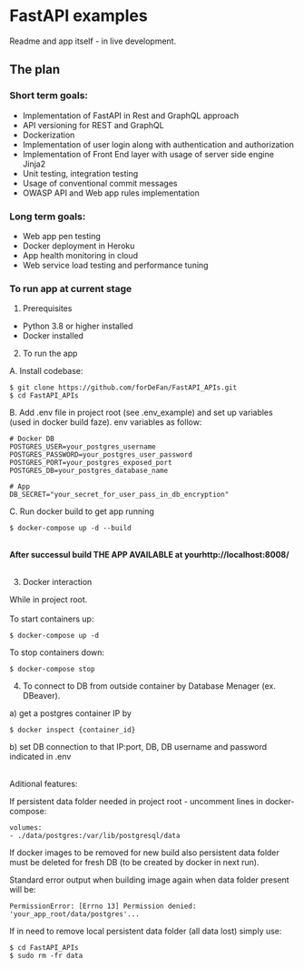 <h1>FastAPI examples</h1>

Readme and app itself - in live development.

## The plan

### Short term goals:

* Implementation of FastAPI in Rest and GraphQL approach
* API versioning for REST and GraphQL
* Dockerization
* Implementation of user login along with authentication and authorization
* Implementation of Front End layer with usage of server side engine Jinja2
* Unit testing, integration testing
* Usage of conventional commit messages
* OWASP API and Web app rules implementation

### Long term goals:

* Web app pen testing
* Docker deployment in Heroku
* App health monitoring in cloud
* Web service load testing and performance tuning

### To run app at current stage

1. Prerequisites

* Python 3.8 or higher installed
* Docker installed

2. To run the app

A. Install codebase:

```
$ git clone https://github.com/forDeFan/FastAPI_APIs.git
$ cd FastAPI_APIs
```

B. Add .env file in project root (see .env_example) and set up variables (used in docker build faze).
   env variables as follow:

```
# Docker DB
POSTGRES_USER=your_postgres_username
POSTGRES_PASSWORD=your_postgres_user_password
POSTGRES_PORT=your_postgres_exposed_port
POSTGRES_DB=your_postgres_database_name

# App
DB_SECRET="your_secret_for_user_pass_in_db_encryption"
```

C. Run docker build to get app running

```
$ docker-compose up -d --build
```
<br>
<strong>After successul build THE APP AVAILABLE at your<div style="display: inline">http://localhost:8008/</div></strong>
<br>
<br>

3. Docker interaction

While in project root.
<br><br>
To start containers up:

```
$ docker-compose up -d
```

To stop containers down:

```
$ docker-compose stop
```

4. To connect to DB from outside container by Database Menager (ex. DBeaver).

a) get a postgres container IP by

```
$ docker inspect {container_id}
```

b) set DB connection to that IP:port, DB, DB username and password indicated in .env

<br>
Aditional features:

If persistent data folder needed in project root - uncomment lines in docker-compose:

```
volumes: 
- ./data/postgres:/var/lib/postgresql/data
```

If docker images to be removed for new build also persistent data folder must be deleted for fresh DB (to be created by docker in next run). 

Standard error output when building image again when data folder present will be:
<br>

```
PermissionError: [Errno 13] Permission denied: 'your_app_root/data/postgres'...
```

If in need to remove local persistent data folder (all data lost) simply use:

```
$ cd FastAPI_APIs
$ sudo rm -fr data
```
